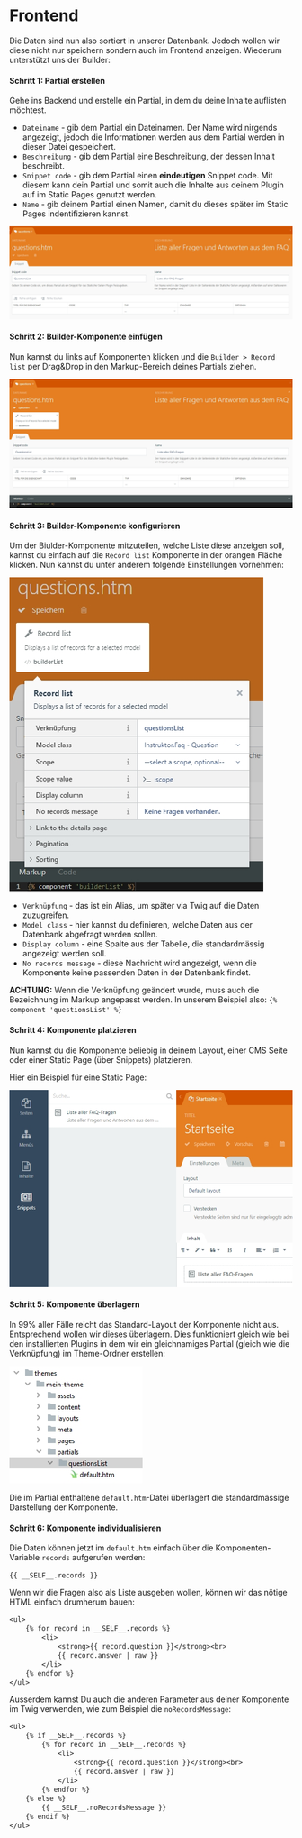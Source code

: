 # Frontend
Die Daten sind nun also sortiert in unserer Datenbank. Jedoch wollen wir diese nicht nur speichern sondern auch im Frontend anzeigen. Wiederum unterstützt uns der Builder:

#### Schritt 1: Partial erstellen
Gehe ins Backend und erstelle ein Partial, in dem du deine Inhalte auflisten möchtest.

* `Dateiname` - gib dem Partial ein Dateinamen. Der Name wird nirgends angezeigt, jedoch die Informationen werden aus dem Partial werden in dieser Datei gespeichert.
* `Beschreibung` - gib dem Partial eine Beschreibung, der dessen Inhalt beschreibt.
* `Snippet code` - gib dem Partial einen **eindeutigen** Snippet code. Mit diesem kann dein Partial und somit auch die Inhalte aus deinem Plugin auf im Static Pages genutzt werden.
* `Name` - gib deinem Partial einen Namen, damit du dieses später im Static Pages indentifizieren kannst.

![Partial für Komponente](res/01.jpg)

#### Schritt 2: Builder-Komponente einfügen
Nun kannst du links auf Komponenten klicken und die `Builder > Record list` per Drag&Drop in den Markup-Bereich deines Partials ziehen.

![Partial per Drag&Drop](res/02.jpg)

#### Schritt 3: Builder-Komponente konfigurieren
Um der Biulder-Komponente mitzuteilen, welche Liste diese anzeigen soll, kannst du einfach auf die `Record list` Komponente in der orangen Fläche klicken. Nun kannst du unter anderem folgende Einstellungen vornehmen:


![Einstellungen der Builder-Komponente](res/03.jpg)


* `Verknüpfung` - das ist ein Alias, um später via Twig auf die Daten zuzugreifen.
* `Model class` - hier kannst du definieren, welche Daten aus der Datenbank abgefragt werden sollen.
* `Display column` - eine Spalte aus der Tabelle, die standardmässig angezeigt werden soll.
* `No records message` - diese Nachricht wird angezeigt, wenn die Komponente keine passenden Daten in der Datenbank findet.

**ACHTUNG:** Wenn die Verknüpfung geändert wurde, muss auch die Bezeichnung im Markup angepasst werden. In unserem Beispiel also: `{% component 'questionsList' %}`

#### Schritt 4: Komponente platzieren
Nun kannst du die Komponente beliebig in deinem Layout, einer CMS Seite oder einer Static Page (über Snippets) platzieren.

Hier ein Beispiel für eine Static Page:

![Komponente in Static Page](res/04.jpg)

#### Schritt 5: Komponente überlagern
In 99% aller Fälle reicht das Standard-Layout der Komponente nicht aus. Entsprechend wollen wir dieses überlagern. Dies funktioniert gleich wie bei den installierten Plugins in dem wir ein gleichnamiges Partial (gleich wie die Verknüpfung) im Theme-Ordner erstellen: 

![Komponente überlagern](res/05.jpg)

Die im Partial enthaltene `default.htm`-Datei überlagert die standardmässige Darstellung der Komponente.

#### Schritt 6: Komponente individualisieren
Die Daten können jetzt im `default.htm` einfach über die Komponenten-Variable `records` aufgerufen werden:

``{{ __SELF__.records }}``

Wenn wir die Fragen also als Liste ausgeben wollen, können wir das nötige HTML einfach drumherum bauen:

```twig
<ul>
    {% for record in __SELF__.records %}
        <li>
            <strong>{{ record.question }}</strong><br>
            {{ record.answer | raw }}
        </li>
    {% endfor %}
</ul>
```

Ausserdem kannst Du auch die anderen Parameter aus deiner Komponente im Twig verwenden, wie zum Beispiel die `noRecordsMessage`:

```twig
<ul>
    {% if __SELF__.records %}
        {% for record in __SELF__.records %}
            <li>
                <strong>{{ record.question }}</strong><br>
                {{ record.answer | raw }}
            </li>
        {% endfor %}
    {% else %}
        {{ __SELF__.noRecordsMessage }}
    {% endif %}
</ul>
```
